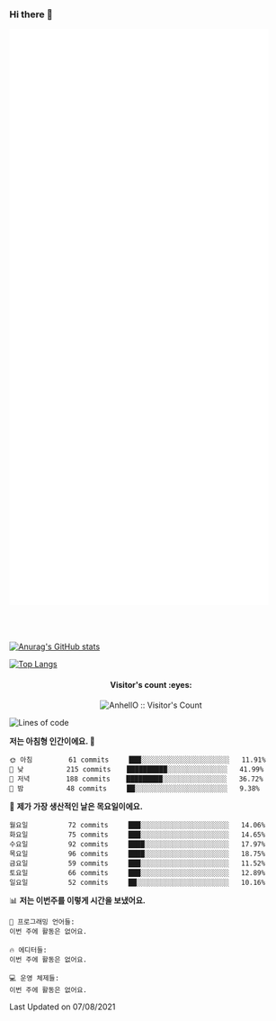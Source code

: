 ### Hi there 👋

<!--
**star6973/star6973** is a ✨ _special_ ✨ repository because its `README.md` (this file) appears on your GitHub profile.

Here are some ideas to get you started:

- 🔭 I’m currently working on ...
- 🌱 I’m currently learning ...
- 👯 I’m looking to collaborate on ...
- 🤔 I’m looking for help with ...
- 💬 Ask me about ...
- 📫 How to reach me: ...
- 😄 Pronouns: ...
- ⚡ Fun fact: ...
-->

![ Metrics ](https://github.com/star6973/star6973/blob/main/github-metrics.svg)

<br><br>

[![Anurag's GitHub stats](https://github-readme-stats.vercel.app/api?username=star6973&show_icons=true&theme=omni)](https://github.com/star6973/github-readme-stats)

[![Top Langs](https://github-readme-stats.vercel.app/api/top-langs/?username=star6973&layout=compact&hide=jupyter%20notebook,html,css,scss&langs_count=4&theme=omni)](https://github.com/star6973/github-readme-stats)


<h4 align="center">Visitor's count :eyes:</h4>
<p align="center"><img src="https://profile-counter.glitch.me/{star6973}/count.svg" alt="AnhellO :: Visitor's Count" /></p>


<!--START_SECTION:waka-->
![Lines of code](https://img.shields.io/badge/%EC%A0%80%EB%8A%94%20%EC%97%AC%ED%83%9C%EA%B9%8C%EC%A7%80%20-831379%20%EC%A4%84%EC%9D%98%20%EC%BD%94%EB%93%9C%EB%A5%BC%20%EC%9E%91%EC%84%B1%ED%96%88%EC%96%B4%EC%9A%94.-blue)

**저는 아침형 인간이에요. 🐤** 

```text
🌞 아침         61 commits     ███░░░░░░░░░░░░░░░░░░░░░░   11.91% 
🌆 낮　         215 commits    ██████████░░░░░░░░░░░░░░░   41.99% 
🌃 저녁         188 commits    █████████░░░░░░░░░░░░░░░░   36.72% 
🌙 밤　         48 commits     ██░░░░░░░░░░░░░░░░░░░░░░░   9.38%

```
📅 **제가 가장 생산적인 날은 목요일이에요.** 

```text
월요일          72 commits     ███░░░░░░░░░░░░░░░░░░░░░░   14.06% 
화요일          75 commits     ███░░░░░░░░░░░░░░░░░░░░░░   14.65% 
수요일          92 commits     ████░░░░░░░░░░░░░░░░░░░░░   17.97% 
목요일          96 commits     ████░░░░░░░░░░░░░░░░░░░░░   18.75% 
금요일          59 commits     ███░░░░░░░░░░░░░░░░░░░░░░   11.52% 
토요일          66 commits     ███░░░░░░░░░░░░░░░░░░░░░░   12.89% 
일요일          52 commits     ██░░░░░░░░░░░░░░░░░░░░░░░   10.16%

```


📊 **저는 이번주를 이렇게 시간을 보냈어요.** 

```text
💬 프로그래밍 언어들: 
이번 주에 활동은 없어요.

🔥 에디터들: 
이번 주에 활동은 없어요.

💻 운영 체제들: 
이번 주에 활동은 없어요.

```


 Last Updated on 07/08/2021
<!--END_SECTION:waka-->
